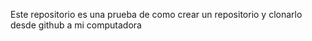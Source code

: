 Este repositorio es una prueba de como crear un repositorio y clonarlo desde github a mi computadora
